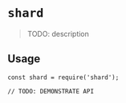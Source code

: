# `shard`

> TODO: description

## Usage

```
const shard = require('shard');

// TODO: DEMONSTRATE API
```
